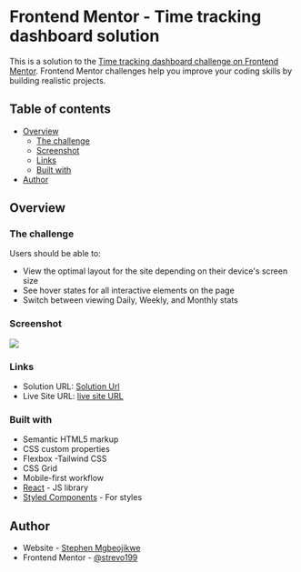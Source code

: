 # Frontend Mentor - Time tracking dashboard solution

This is a solution to the [Time tracking dashboard challenge on Frontend Mentor](https://www.frontendmentor.io/challenges/time-tracking-dashboard-UIQ7167Jw). Frontend Mentor challenges help you improve your coding skills by building realistic projects. 

## Table of contents

- [Overview](#overview)
  - [The challenge](#the-challenge)
  - [Screenshot](#screenshot)
  - [Links](#links)
  - [Built with](#built-with)
- [Author](#author)




## Overview

### The challenge

Users should be able to:

- View the optimal layout for the site depending on their device's screen size
- See hover states for all interactive elements on the page
- Switch between viewing Daily, Weekly, and Monthly stats

### Screenshot

![](../image/ScreenShot_time.jpeg)






### Links

- Solution URL: [Solution Url](https://github.com/strevo199/Time-tracking-dashboard.git)
- Live Site URL: [live site URL](https://hardcore-villani-edc63e.netlify.app/)


### Built with

- Semantic HTML5 markup
- CSS custom properties
- Flexbox
-Tailwind CSS
- CSS Grid
- Mobile-first workflow
- [React](https://reactjs.org/) - JS library
- [Styled Components](https://styled-components.com/) - For styles



## Author

- Website - [Stephen Mgbeojikwe](https://strevo199.github.io/myportfolio/)
- Frontend Mentor - [@strevo199](https://www.frontendmentor.io/profile/strevo199)


